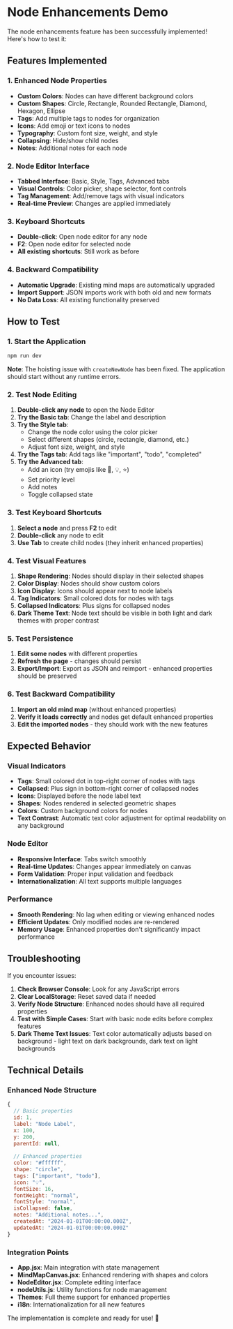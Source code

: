 # Node Enhancements Demo

The node enhancements feature has been successfully implemented! Here's how to test it:

## Features Implemented

### 1. Enhanced Node Properties
- **Custom Colors**: Nodes can have different background colors
- **Custom Shapes**: Circle, Rectangle, Rounded Rectangle, Diamond, Hexagon, Ellipse
- **Tags**: Add multiple tags to nodes for organization
- **Icons**: Add emoji or text icons to nodes
- **Typography**: Custom font size, weight, and style
- **Collapsing**: Hide/show child nodes
- **Notes**: Additional notes for each node

### 2. Node Editor Interface
- **Tabbed Interface**: Basic, Style, Tags, Advanced tabs
- **Visual Controls**: Color picker, shape selector, font controls
- **Tag Management**: Add/remove tags with visual indicators
- **Real-time Preview**: Changes are applied immediately

### 3. Keyboard Shortcuts
- **Double-click**: Open node editor for any node
- **F2**: Open node editor for selected node
- **All existing shortcuts**: Still work as before

### 4. Backward Compatibility
- **Automatic Upgrade**: Existing mind maps are automatically upgraded
- **Import Support**: JSON imports work with both old and new formats
- **No Data Loss**: All existing functionality preserved

## How to Test

### 1. Start the Application
```bash
npm run dev
```

**Note**: The hoisting issue with `createNewNode` has been fixed. The application should start without any runtime errors.

### 2. Test Node Editing
1. **Double-click any node** to open the Node Editor
2. **Try the Basic tab**: Change the label and description
3. **Try the Style tab**: 
   - Change the node color using the color picker
   - Select different shapes (circle, rectangle, diamond, etc.)
   - Adjust font size, weight, and style
4. **Try the Tags tab**: Add tags like "important", "todo", "completed"
5. **Try the Advanced tab**: 
   - Add an icon (try emojis like 🚀, 💡, ⭐)
   - Set priority level
   - Add notes
   - Toggle collapsed state

### 3. Test Keyboard Shortcuts
1. **Select a node** and press **F2** to edit
2. **Double-click** any node to edit
3. **Use Tab** to create child nodes (they inherit enhanced properties)

### 4. Test Visual Features
1. **Shape Rendering**: Nodes should display in their selected shapes
2. **Color Display**: Nodes should show custom colors
3. **Icon Display**: Icons should appear next to node labels
4. **Tag Indicators**: Small colored dots for nodes with tags
5. **Collapsed Indicators**: Plus signs for collapsed nodes
6. **Dark Theme Text**: Node text should be visible in both light and dark themes with proper contrast

### 5. Test Persistence
1. **Edit some nodes** with different properties
2. **Refresh the page** - changes should persist
3. **Export/Import**: Export as JSON and reimport - enhanced properties should be preserved

### 6. Test Backward Compatibility
1. **Import an old mind map** (without enhanced properties)
2. **Verify it loads correctly** and nodes get default enhanced properties
3. **Edit the imported nodes** - they should work with the new features

## Expected Behavior

### Visual Indicators
- **Tags**: Small colored dot in top-right corner of nodes with tags
- **Collapsed**: Plus sign in bottom-right corner of collapsed nodes
- **Icons**: Displayed before the node label text
- **Shapes**: Nodes rendered in selected geometric shapes
- **Colors**: Custom background colors for nodes
- **Text Contrast**: Automatic text color adjustment for optimal readability on any background

### Node Editor
- **Responsive Interface**: Tabs switch smoothly
- **Real-time Updates**: Changes appear immediately on canvas
- **Form Validation**: Proper input validation and feedback
- **Internationalization**: All text supports multiple languages

### Performance
- **Smooth Rendering**: No lag when editing or viewing enhanced nodes
- **Efficient Updates**: Only modified nodes are re-rendered
- **Memory Usage**: Enhanced properties don't significantly impact performance

## Troubleshooting

If you encounter issues:

1. **Check Browser Console**: Look for any JavaScript errors
2. **Clear LocalStorage**: Reset saved data if needed
3. **Verify Node Structure**: Enhanced nodes should have all required properties
4. **Test with Simple Cases**: Start with basic node edits before complex features
5. **Dark Theme Text Issues**: Text color automatically adjusts based on background - light text on dark backgrounds, dark text on light backgrounds

## Technical Details

### Enhanced Node Structure
```javascript
{
  // Basic properties
  id: 1,
  label: "Node Label",
  x: 100,
  y: 200,
  parentId: null,
  
  // Enhanced properties
  color: "#ffffff",
  shape: "circle",
  tags: ["important", "todo"],
  icon: "💡",
  fontSize: 16,
  fontWeight: "normal",
  fontStyle: "normal",
  isCollapsed: false,
  notes: "Additional notes...",
  createdAt: "2024-01-01T00:00:00.000Z",
  updatedAt: "2024-01-01T00:00:00.000Z"
}
```

### Integration Points
- **App.jsx**: Main integration with state management
- **MindMapCanvas.jsx**: Enhanced rendering with shapes and colors
- **NodeEditor.jsx**: Complete editing interface
- **nodeUtils.js**: Utility functions for node management
- **Themes**: Full theme support for enhanced properties
- **i18n**: Internationalization for all new features

The implementation is complete and ready for use! 🎉